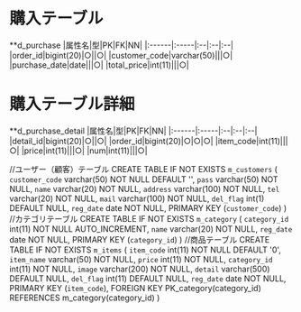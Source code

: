 
# 購入テーブル 
**d_purchase
|属性名|型|PK|FK|NN|
|:------|:-----|:--|:--|:--|
|order_id|bigint(20)|○||○|
|customer_code|varchar(50)|||○|
|purchase_date|date|||○|
|total_price|int(11)|||○|
 
# 購入テーブル詳細
**d_purchase_detail
|属性名|型|PK|FK|NN|
|:------|:-----|:--|:--|:--|
|detail_id|bigint(20)|○||○|
|order_id|bigint(20)|○|○|○|
|item_code|int(11)|||○|
|price|int(11)|||○|
|num|int(11)|||○|


//ユーザー（顧客）テーブル 
CREATE TABLE IF NOT EXISTS `m_customers` ( 
  `customer_code` varchar(50) NOT NULL DEFAULT '', 
  `pass` varchar(50) NOT NULL, 
  `name` varchar(20) NOT NULL, 
  `address` varchar(100) NOT NULL, 
  `tel` varchar(20) NOT NULL, 
  `mail` varchar(100) NOT NULL, 
  `del_flag` int(1) DEFAULT NULL, 
  `reg_date` date NOT NULL, 
  PRIMARY KEY (`customer_code`) 
) 
//カテゴリテーブル 
CREATE TABLE IF NOT EXISTS `m_category` ( 
  `category_id` int(11) NOT NULL AUTO_INCREMENT, 
  `name` varchar(20) NOT NULL, 
  `reg_date` date NOT NULL, 
  PRIMARY KEY (`category_id`) 
) 
//商品テーブル 
CREATE TABLE IF NOT EXISTS `m_items` ( 
  `item_code` int(11) NOT NULL DEFAULT '0', 
  `item_name` varchar(50) NOT NULL, 
  `price` int(11) NOT NULL, 
  `category_id` int(11) NOT NULL, 
  `image` varchar(200) NOT NULL, 
  `detail` varchar(500) DEFAULT NULL, 
  `del_flag` int(11) DEFAULT NULL, 
  `reg_date` date NOT NULL, 
  PRIMARY KEY (`item_code`), 
  FOREIGN KEY PK_category(category_id) REFERENCES m_category(category_id) 
) 
